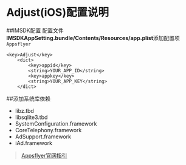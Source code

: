# Adjust(iOS)配置说明

##IMSDK配置
配置文件**IMSDKAppSetting.bundle/Contents/Resources/app.plist**添加配置项`Appsflyer`

```
<key>Adjust</key>
	<dict>
		<key>appid</key>
		<string>YOUR_APP_ID</string>
		<key>appkey</key>
		<string>YOUR_APP_KEY</string>
	</dict>
```

##添加系统库依赖

+ libz.tbd
+ libsqlite3.tbd
+ SystemConfiguration.framework
+ CoreTelephony.framework
+ AdSupport.framework
+ iAd.framework

> [Appsflyer官网指引](https://support.appsflyer.com/hc/en-us/articles/207033486-How-Do-I-Get-Started-)


